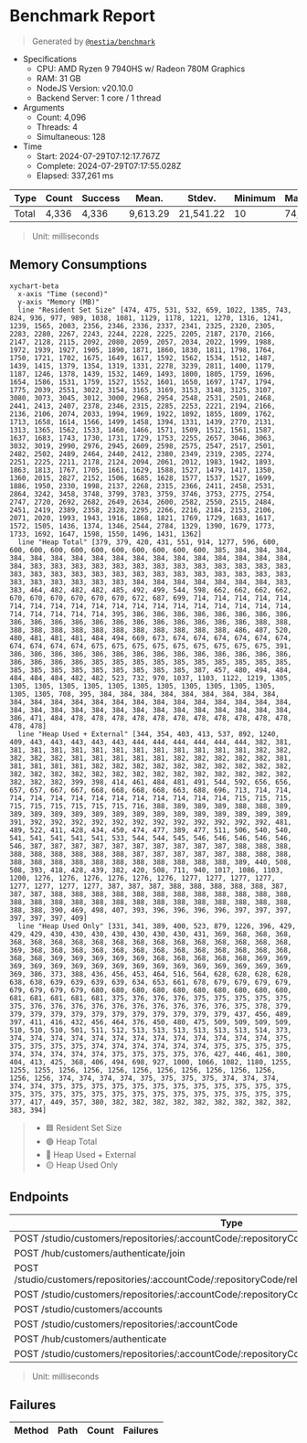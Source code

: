 # Benchmark Report
> Generated by [`@nestia/benchmark`](https://github.com/samchon/nestia)

  - Specifications
    - CPU: AMD Ryzen 9 7940HS w/ Radeon 780M Graphics     
    - RAM: 31 GB
    - NodeJS Version: v20.10.0
    - Backend Server: 1 core / 1 thread
  - Arguments
    - Count: 4,096
    - Threads: 4
    - Simultaneous: 128
  - Time
    - Start: 2024-07-29T07:12:17.767Z
    - Complete: 2024-07-29T07:17:55.028Z
    - Elapsed: 337,261 ms

Type | Count | Success | Mean. | Stdev. | Minimum | Maximum
----|----|----|----|----|----|----
Total | 4,336 | 4,336 | 9,613.29 | 21,541.22 | 10 | 74,736

> Unit: milliseconds

## Memory Consumptions
```mermaid
xychart-beta
  x-axis "Time (second)"
  y-axis "Memory (MB)"
  line "Resident Set Size" [474, 475, 531, 532, 659, 1022, 1385, 743, 824, 936, 977, 989, 1038, 1081, 1129, 1178, 1221, 1270, 1316, 1241, 1239, 1565, 2003, 2356, 2346, 2336, 2337, 2341, 2325, 2320, 2305, 2283, 2280, 2267, 2243, 2244, 2228, 2225, 2205, 2187, 2170, 2166, 2147, 2128, 2115, 2092, 2080, 2059, 2057, 2034, 2022, 1999, 1988, 1972, 1939, 1927, 1905, 1890, 1871, 1860, 1830, 1811, 1798, 1764, 1750, 1721, 1702, 1675, 1649, 1617, 1592, 1562, 1534, 1512, 1487, 1439, 1415, 1379, 1354, 1319, 1331, 2278, 3239, 2811, 1400, 1179, 1187, 1246, 1378, 1439, 1532, 1469, 1493, 1800, 1805, 1759, 1696, 1654, 1586, 1531, 1759, 1527, 1552, 1601, 1650, 1697, 1747, 1794, 1775, 2039, 2551, 3022, 3154, 3165, 3169, 3153, 3148, 3125, 3107, 3080, 3073, 3045, 3012, 3000, 2968, 2954, 2548, 2531, 2501, 2468, 2441, 2413, 2407, 2378, 2346, 2315, 2285, 2253, 2221, 2194, 2166, 2136, 2106, 2074, 2033, 1994, 1969, 1922, 1892, 1855, 1809, 1762, 1713, 1658, 1614, 1566, 1499, 1458, 1394, 1331, 1439, 2770, 2131, 1313, 1365, 1562, 1533, 1460, 1466, 1571, 1509, 1512, 1561, 1587, 1637, 1683, 1743, 1730, 1731, 1729, 1753, 2255, 2657, 3046, 3063, 3032, 3019, 2990, 2976, 2945, 2609, 2598, 2575, 2547, 2517, 2501, 2482, 2502, 2489, 2464, 2440, 2412, 2380, 2349, 2319, 2305, 2274, 2251, 2225, 2211, 2178, 2124, 2094, 2061, 2012, 1983, 1942, 1893, 1863, 1813, 1767, 1705, 1661, 1629, 1588, 1527, 1479, 1417, 1350, 1360, 2015, 2827, 2152, 1506, 1685, 1628, 1577, 1537, 1527, 1699, 1886, 1950, 2330, 1998, 2137, 2268, 2315, 2366, 2411, 2458, 2531, 2864, 3242, 3458, 3748, 3799, 3783, 3759, 3746, 3753, 2775, 2754, 2747, 2720, 2692, 2682, 2649, 2634, 2600, 2582, 2550, 2515, 2484, 2451, 2419, 2389, 2358, 2328, 2295, 2266, 2216, 2184, 2153, 2106, 2071, 2020, 1993, 1943, 1916, 1868, 1821, 1769, 1729, 1683, 1617, 1572, 1505, 1436, 1374, 1346, 2544, 2784, 1329, 1390, 1679, 1773, 1733, 1692, 1647, 1598, 1550, 1496, 1431, 1362]
  line "Heap Total" [379, 379, 420, 431, 551, 914, 1277, 596, 600, 600, 600, 600, 600, 600, 600, 600, 600, 600, 600, 385, 384, 384, 384, 384, 384, 384, 384, 384, 384, 384, 384, 384, 384, 384, 384, 384, 384, 384, 383, 383, 383, 383, 383, 383, 383, 383, 383, 383, 383, 383, 383, 383, 383, 383, 383, 383, 383, 383, 383, 383, 383, 383, 383, 383, 383, 383, 383, 383, 383, 383, 383, 384, 384, 384, 384, 384, 384, 384, 383, 383, 464, 482, 482, 482, 485, 492, 499, 544, 598, 662, 662, 662, 662, 670, 670, 670, 670, 670, 670, 672, 687, 699, 714, 714, 714, 714, 714, 714, 714, 714, 714, 714, 714, 714, 714, 714, 714, 714, 714, 714, 714, 714, 714, 714, 714, 714, 395, 386, 386, 386, 386, 386, 386, 386, 386, 386, 386, 386, 386, 386, 386, 386, 386, 386, 386, 386, 386, 388, 388, 388, 388, 388, 388, 388, 388, 388, 388, 388, 388, 388, 486, 487, 520, 480, 481, 481, 481, 484, 494, 669, 673, 674, 674, 674, 674, 674, 674, 674, 674, 674, 674, 675, 675, 675, 675, 675, 675, 675, 675, 675, 391, 386, 386, 386, 386, 386, 386, 386, 386, 386, 386, 386, 386, 386, 386, 386, 386, 386, 386, 385, 385, 385, 385, 385, 385, 385, 385, 385, 385, 385, 385, 385, 385, 385, 385, 385, 385, 385, 387, 457, 480, 494, 484, 484, 484, 484, 482, 482, 523, 732, 970, 1037, 1103, 1122, 1219, 1305, 1305, 1305, 1305, 1305, 1305, 1305, 1305, 1305, 1305, 1305, 1305, 1305, 1305, 708, 395, 384, 384, 384, 384, 384, 384, 384, 384, 384, 384, 384, 384, 384, 384, 384, 384, 384, 384, 384, 384, 384, 384, 384, 384, 384, 384, 384, 384, 384, 384, 384, 384, 384, 384, 384, 384, 384, 386, 471, 484, 478, 478, 478, 478, 478, 478, 478, 478, 478, 478, 478, 478, 478]
  line "Heap Used + External" [344, 354, 403, 413, 537, 892, 1240, 409, 443, 443, 443, 443, 443, 444, 444, 444, 444, 444, 444, 382, 381, 381, 381, 381, 381, 381, 381, 381, 381, 381, 381, 381, 381, 382, 382, 382, 382, 382, 381, 381, 381, 381, 381, 382, 382, 382, 382, 382, 381, 381, 381, 381, 381, 382, 382, 382, 382, 382, 382, 382, 382, 382, 382, 382, 382, 382, 382, 382, 382, 382, 382, 382, 382, 382, 382, 382, 382, 382, 382, 382, 399, 398, 414, 461, 484, 481, 491, 544, 592, 656, 656, 657, 657, 667, 667, 668, 668, 668, 668, 663, 688, 696, 713, 714, 714, 714, 714, 714, 714, 714, 714, 714, 714, 714, 714, 714, 715, 715, 715, 715, 715, 715, 715, 715, 715, 716, 388, 389, 389, 389, 388, 388, 389, 389, 389, 389, 389, 389, 389, 389, 389, 389, 389, 389, 389, 389, 389, 391, 392, 392, 392, 392, 392, 392, 392, 392, 392, 392, 392, 392, 481, 489, 522, 411, 428, 434, 450, 474, 477, 389, 477, 511, 506, 540, 540, 541, 541, 541, 541, 541, 533, 544, 544, 545, 546, 546, 546, 546, 546, 546, 387, 387, 387, 387, 387, 387, 387, 387, 387, 387, 388, 388, 388, 388, 388, 388, 388, 388, 388, 387, 387, 387, 387, 387, 388, 388, 388, 388, 388, 388, 388, 388, 388, 388, 388, 388, 388, 388, 389, 440, 508, 508, 393, 418, 428, 439, 382, 420, 508, 711, 940, 1017, 1086, 1103, 1200, 1276, 1276, 1276, 1276, 1276, 1276, 1277, 1277, 1277, 1277, 1277, 1277, 1277, 1277, 387, 387, 387, 388, 388, 388, 388, 388, 387, 387, 387, 388, 388, 388, 388, 388, 388, 388, 388, 388, 388, 388, 388, 388, 388, 388, 388, 388, 388, 388, 388, 388, 388, 388, 388, 388, 388, 388, 388, 390, 469, 498, 407, 393, 396, 396, 396, 396, 397, 397, 397, 397, 397, 397, 409]
  line "Heap Used Only" [331, 341, 389, 400, 523, 879, 1226, 396, 429, 429, 429, 430, 430, 430, 430, 430, 430, 430, 431, 369, 368, 368, 368, 368, 368, 368, 368, 368, 368, 368, 368, 368, 368, 368, 368, 368, 368, 369, 368, 368, 368, 368, 368, 368, 368, 368, 368, 368, 368, 368, 368, 368, 368, 369, 369, 369, 369, 369, 368, 368, 368, 368, 368, 369, 369, 369, 369, 369, 369, 369, 369, 369, 369, 369, 369, 369, 369, 369, 369, 369, 386, 373, 388, 436, 456, 453, 464, 516, 564, 628, 628, 628, 628, 638, 638, 639, 639, 639, 639, 634, 653, 661, 678, 679, 679, 679, 679, 679, 679, 679, 679, 680, 680, 680, 680, 680, 680, 680, 680, 680, 680, 681, 681, 681, 681, 681, 375, 376, 376, 376, 375, 375, 375, 375, 375, 375, 376, 376, 376, 376, 376, 376, 376, 376, 376, 376, 375, 378, 379, 379, 379, 379, 379, 379, 379, 379, 379, 379, 379, 379, 437, 456, 489, 397, 411, 416, 432, 456, 464, 376, 450, 480, 475, 509, 509, 509, 509, 510, 510, 510, 501, 511, 512, 513, 513, 513, 513, 513, 513, 514, 373, 374, 374, 374, 374, 374, 374, 374, 374, 374, 374, 374, 374, 374, 375, 375, 375, 375, 375, 374, 374, 374, 374, 374, 374, 375, 375, 375, 375, 374, 374, 374, 374, 374, 375, 375, 375, 375, 376, 427, 446, 461, 380, 404, 413, 425, 368, 406, 494, 698, 927, 1000, 1066, 1082, 1180, 1255, 1255, 1255, 1256, 1256, 1256, 1256, 1256, 1256, 1256, 1256, 1256, 1256, 1256, 374, 374, 374, 374, 375, 375, 375, 375, 374, 374, 374, 374, 374, 375, 375, 375, 375, 375, 375, 375, 375, 375, 375, 375, 375, 375, 375, 375, 375, 375, 375, 375, 375, 375, 375, 375, 375, 375, 375, 377, 417, 449, 357, 380, 382, 382, 382, 382, 382, 382, 382, 382, 382, 383, 394]
```

> - 🟦 Resident Set Size
> - 🟢 Heap Total
> - 🔴 Heap Used + External
> - 🟡 Heap Used Only

## Endpoints
Type | Count | Success | Mean. | Stdev. | Minimum | Maximum
----|----|----|----|----|----|----
POST /studio/customers/repositories/:accountCode/:repositoryCode/releases | 542 | 542 | 64,753.94 | 14,535.22 | 1,820 | 74,736
POST /hub/customers/authenticate/join | 542 | 542 | 4,848.85 | 2,528.66 | 77 | 7,848
POST /studio/customers/repositories/:accountCode/:repositoryCode/releases/:releaseId/nodes/:id/execute | 542 | 542 | 2,823.22 | 1,251.07 | 136 | 10,630
POST /studio/customers/repositories/:accountCode/:repositoryCode/commits | 542 | 542 | 1,479.31 | 865.16 | 33 | 6,280
POST /studio/customers/accounts | 542 | 542 | 1,065.67 | 1,176.21 | 13 | 5,841
POST /studio/customers/repositories/:accountCode | 542 | 542 | 779.46 | 674.9 | 23 | 5,632
POST /hub/customers/authenticate | 542 | 542 | 667.48 | 646.05 | 10 | 3,408
POST /studio/customers/repositories/:accountCode/:repositoryCode/commits/:id/archive | 542 | 542 | 488.36 | 329.28 | 10 | 3,224

> Unit: milliseconds

## Failures
Method | Path | Count | Failures
-------|------|-------|----------
